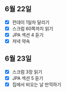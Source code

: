 ## 6월 22일

- [x] 런데이 1일차 달리기
- [x] 스크럼 60쪽까지 읽기
- [x] JPA 섹션 4 듣기
- [x] 저녁 약속

## 6월 23일

- [x] 스크럼 3장 읽기
- [x] JPA 섹션 5 듣기
- [x] 집에서 비오는 날 만끽하기
